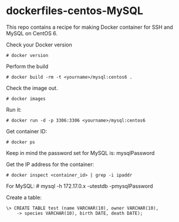 dockerfiles-centos-MySQL
========================

This repo contains a recipe for making Docker container for SSH and MySQL on CentOS 6. 

Check your Docker version

    # docker version

Perform the build

    # docker build -rm -t <yourname>/mysql:centos6 .

Check the image out.

    # docker images

Run it:

    # docker run -d -p 3306:3306 <yourname>/mysql:centos6

Get container ID:

    # docker ps

Keep in mind the password set for MySQL is: mysqlPassword

Get the IP address for the container:

    # docker inspect <container_id> | grep -i ipaddr

For MySQL:
    # mysql -h 172.17.0.x -utestdb -pmysqlPassword


Create a table:

```
\> CREATE TABLE test (name VARCHAR(10), owner VARCHAR(10),
    -> species VARCHAR(10), birth DATE, death DATE);
```
